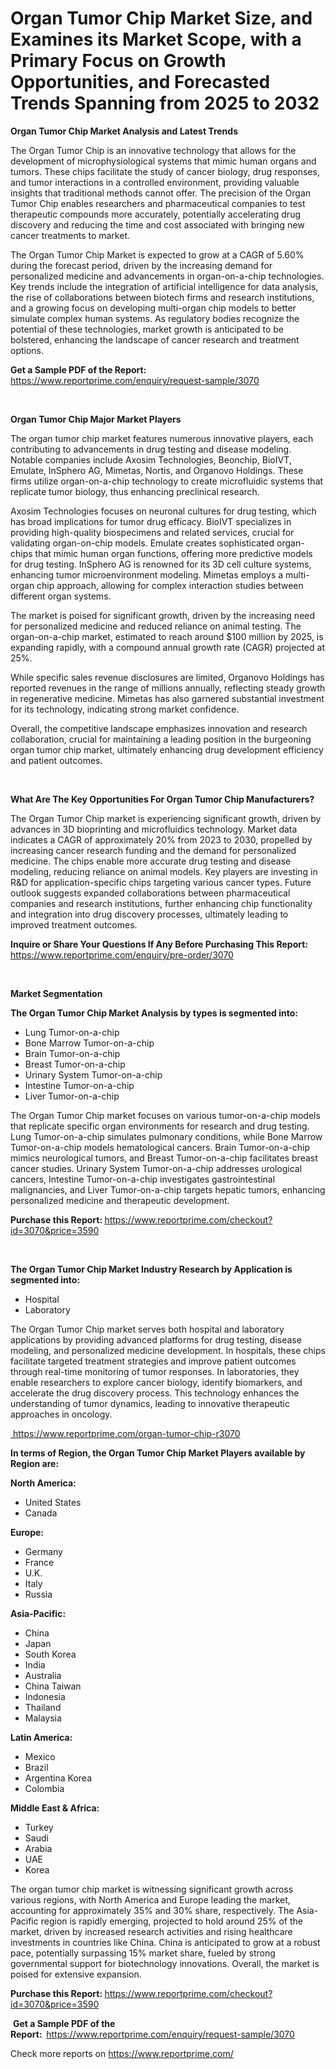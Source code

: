 <p><h1>Organ Tumor Chip Market Size, and Examines its Market Scope, with a Primary Focus on Growth Opportunities, and Forecasted Trends Spanning from 2025 to 2032</h1></p><p><strong>Organ Tumor Chip Market Analysis and Latest Trends</strong></p>
<p><p>The Organ Tumor Chip is an innovative technology that allows for the development of microphysiological systems that mimic human organs and tumors. These chips facilitate the study of cancer biology, drug responses, and tumor interactions in a controlled environment, providing valuable insights that traditional methods cannot offer. The precision of the Organ Tumor Chip enables researchers and pharmaceutical companies to test therapeutic compounds more accurately, potentially accelerating drug discovery and reducing the time and cost associated with bringing new cancer treatments to market.</p><p>The Organ Tumor Chip Market is expected to grow at a CAGR of 5.60% during the forecast period, driven by the increasing demand for personalized medicine and advancements in organ-on-a-chip technologies. Key trends include the integration of artificial intelligence for data analysis, the rise of collaborations between biotech firms and research institutions, and a growing focus on developing multi-organ chip models to better simulate complex human systems. As regulatory bodies recognize the potential of these technologies, market growth is anticipated to be bolstered, enhancing the landscape of cancer research and treatment options.</p></p>
<p><strong>Get a Sample PDF of the Report:&nbsp;</strong> <a href="https://www.reportprime.com/enquiry/request-sample/3070?utm_campaign=2454&utm_medium=2&utm_source=Github&utm_content=ia&utm_term=18032025&utm_id=organ-tumor-chip">https://www.reportprime.com/enquiry/request-sample/3070</a></p>
<p>&nbsp;</p>
<p><strong>Organ Tumor Chip Major Market Players</strong></p>
<p><p>The organ tumor chip market features numerous innovative players, each contributing to advancements in drug testing and disease modeling. Notable companies include Axosim Technologies, Beonchip, BioIVT, Emulate, InSphero AG, Mimetas, Nortis, and Organovo Holdings. These firms utilize organ-on-a-chip technology to create microfluidic systems that replicate tumor biology, thus enhancing preclinical research.</p><p>Axosim Technologies focuses on neuronal cultures for drug testing, which has broad implications for tumor drug efficacy. BioIVT specializes in providing high-quality biospecimens and related services, crucial for validating organ-on-chip models. Emulate creates sophisticated organ-chips that mimic human organ functions, offering more predictive models for drug testing. InSphero AG is renowned for its 3D cell culture systems, enhancing tumor microenvironment modeling. Mimetas employs a multi-organ chip approach, allowing for complex interaction studies between different organ systems.</p><p>The market is poised for significant growth, driven by the increasing need for personalized medicine and reduced reliance on animal testing. The organ-on-a-chip market, estimated to reach around $100 million by 2025, is expanding rapidly, with a compound annual growth rate (CAGR) projected at 25%.</p><p>While specific sales revenue disclosures are limited, Organovo Holdings has reported revenues in the range of millions annually, reflecting steady growth in regenerative medicine. Mimetas has also garnered substantial investment for its technology, indicating strong market confidence.</p><p>Overall, the competitive landscape emphasizes innovation and research collaboration, crucial for maintaining a leading position in the burgeoning organ tumor chip market, ultimately enhancing drug development efficiency and patient outcomes.</p></p>
<p>&nbsp;</p>
<p><strong>What Are The Key Opportunities For Organ Tumor Chip Manufacturers?</strong></p>
<p><p>The Organ Tumor Chip market is experiencing significant growth, driven by advances in 3D bioprinting and microfluidics technology. Market data indicates a CAGR of approximately 20% from 2023 to 2030, propelled by increasing cancer research funding and the demand for personalized medicine. The chips enable more accurate drug testing and disease modeling, reducing reliance on animal models. Key players are investing in R&D for application-specific chips targeting various cancer types. Future outlook suggests expanded collaborations between pharmaceutical companies and research institutions, further enhancing chip functionality and integration into drug discovery processes, ultimately leading to improved treatment outcomes.</p></p>
<p><strong>Inquire or Share Your Questions If Any Before Purchasing This Report:</strong> <a href="https://www.reportprime.com/enquiry/pre-order/3070?utm_campaign=2454&utm_medium=2&utm_source=Github&utm_content=ia&utm_term=18032025&utm_id=organ-tumor-chip">https://www.reportprime.com/enquiry/pre-order/3070</a></p>
<p>&nbsp;</p>
<p><strong>Market Segmentation</strong></p>
<p><strong>The Organ Tumor Chip Market Analysis by types is segmented into:</strong></p>
<p><ul><li>Lung Tumor-on-a-chip</li><li>Bone Marrow Tumor-on-a-chip</li><li>Brain Tumor-on-a-chip</li><li>Breast Tumor-on-a-chip</li><li>Urinary System Tumor-on-a-chip</li><li>Intestine Tumor-on-a-chip</li><li>Liver Tumor-on-a-chip</li></ul></p>
<p><p>The Organ Tumor Chip market focuses on various tumor-on-a-chip models that replicate specific organ environments for research and drug testing. Lung Tumor-on-a-chip simulates pulmonary conditions, while Bone Marrow Tumor-on-a-chip models hematological cancers. Brain Tumor-on-a-chip mimics neurological tumors, and Breast Tumor-on-a-chip facilitates breast cancer studies. Urinary System Tumor-on-a-chip addresses urological cancers, Intestine Tumor-on-a-chip investigates gastrointestinal malignancies, and Liver Tumor-on-a-chip targets hepatic tumors, enhancing personalized medicine and therapeutic development.</p></p>
<p><strong>Purchase this Report:&nbsp;</strong><a href="https://www.reportprime.com/checkout?id=3070&price=3590&utm_campaign=2454&utm_medium=2&utm_source=Github&utm_content=ia&utm_term=18032025&utm_id=organ-tumor-chip">https://www.reportprime.com/checkout?id=3070&price=3590</a></p>
<p>&nbsp;</p>
<p><strong>The Organ Tumor Chip Market Industry Research by Application is segmented into:</strong></p>
<p><ul><li>Hospital</li><li>Laboratory</li></ul></p>
<p><p>The Organ Tumor Chip market serves both hospital and laboratory applications by providing advanced platforms for drug testing, disease modeling, and personalized medicine development. In hospitals, these chips facilitate targeted treatment strategies and improve patient outcomes through real-time monitoring of tumor responses. In laboratories, they enable researchers to explore cancer biology, identify biomarkers, and accelerate the drug discovery process. This technology enhances the understanding of tumor dynamics, leading to innovative therapeutic approaches in oncology.</p></p>
<p><a href="https://www.reportprime.com/organ-tumor-chip-r3070?utm_campaign=2454&utm_medium=2&utm_source=Github&utm_content=ia&utm_term=18032025&utm_id=organ-tumor-chip">&nbsp;https://www.reportprime.com/organ-tumor-chip-r3070</a></p>
<p><strong>In terms of Region, the Organ Tumor Chip Market Players available by Region are:</strong></p>
<p>
    <p> <strong> North America: </strong>
        <ul>
            <li>United States</li>
            <li>Canada</li>
        </ul>
        </p> 
    <p> <strong> Europe: </strong>
        <ul>
            <li>Germany</li>
            <li>France</li>
            <li>U.K.</li>
            <li>Italy</li>
            <li>Russia</li>
        </ul>
        </p> 
    <p> <strong> Asia-Pacific: </strong>
        <ul>
            <li>China</li>
            <li>Japan</li>
            <li>South Korea</li>
            <li>India</li>
            <li>Australia</li>
            <li>China Taiwan</li>
            <li>Indonesia</li>
            <li>Thailand</li>
            <li>Malaysia</li>
        </ul>
        </p> 
    <p> <strong> Latin America: </strong>
        <ul>
            <li>Mexico</li>
            <li>Brazil</li>
            <li>Argentina Korea</li>
            <li>Colombia</li>
        </ul>
        </p> 
    <p> <strong> Middle East & Africa: </strong>
        <ul>
            <li>Turkey</li>
            <li>Saudi</li>
            <li>Arabia</li>
            <li>UAE</li>
            <li>Korea</li>
        </ul>
    </p>
    </p>
<p><p>The organ tumor chip market is witnessing significant growth across various regions, with North America and Europe leading the market, accounting for approximately 35% and 30% share, respectively. The Asia-Pacific region is rapidly emerging, projected to hold around 25% of the market, driven by increased research activities and rising healthcare investments in countries like China. China is anticipated to grow at a robust pace, potentially surpassing 15% market share, fueled by strong governmental support for biotechnology innovations. Overall, the market is poised for extensive expansion.</p></p>
<p><strong>Purchase this Report: </strong><a href="https://www.reportprime.com/checkout?id=3070&price=3590&utm_campaign=2454&utm_medium=2&utm_source=Github&utm_content=ia&utm_term=18032025&utm_id=organ-tumor-chip">https://www.reportprime.com/checkout?id=3070&price=3590</a></p>
<p>&nbsp;<strong>Get a Sample PDF of the Report:&nbsp;&nbsp;</strong><a href="https://www.reportprime.com/enquiry/request-sample/3070?utm_campaign=2454&utm_medium=2&utm_source=Github&utm_content=ia&utm_term=18032025&utm_id=organ-tumor-chip">https://www.reportprime.com/enquiry/request-sample/3070</a></p>
<p><strong></strong></p>
<p>Check more reports on <a href="https://www.reportprime.com/?utm_campaign=2454&utm_medium=2&utm_source=Github&utm_content=ia&utm_term=18032025&utm_id=organ-tumor-chip">https://www.reportprime.com/</a></p>